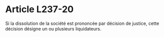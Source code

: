 # Article L237-20

Si la dissolution de la société est prononcée par décision de justice, cette décision désigne un ou plusieurs liquidateurs.